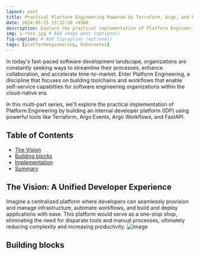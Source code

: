 ```yaml
---
layout: post
title: Practical Platform Engineering Powered by Terraform, Argo, and FastAPI | Part 1
date: 2024-05-25 13:32:20 +0300
description: Explore the practical implementation of Platform Engineering using powerful tools like Terraform, Argo Events, Argo Workflows
img: i-rest.jpg # Add image post (optional)
fig-caption: # Add figcaption (optional)
tags: [platformengineering, kubernetes]
---
```

In today's fast-paced software development landscape, organizations are constantly seeking ways to streamline their processes, enhance collaboration, and accelerate time-to-market. Enter Platform Engineering, a discipline that focuses on building toolchains and workflows that enable self-service capabilties for software engineering organizations within the cloud-native era.

In this multi-part series, we'll explore the practical implementation of Platform Engineering by building an internal developer platform (IDP) using powerful tools like Terraform, Argo Events, Argo Workflows, and FastAPI.

## Table of Contents
- [The Vision ](#the-vision)
- [Building blocks ](#building-blocks)
- [Implementation ](#implementation)
- [Summary ](#summary)

## The Vision: A Unified Developer Experience
Imagine a centralized platform where developers can seamlessly provision and manage infrastructure, automate workflows, and build and deploy applications with ease. This platform would serve as a one-stop shop, eliminating the need for disparate tools and manual processes, ultimately reducing complexity and increasing productivity.
![image](https://github.com/musana-engineering/musana.engineering.github.io/assets/42842390/6cbc5491-074e-4169-a3df-3eb6bb048457)
## Building blocks

